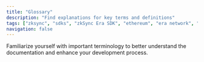 ```yaml
---
title: "Glossary"
description: "Find explanations for key terms and definitions"
tags: ["zksync", "sdks", "zkSync Era SDK", "ethereum", "era network", "glossary"]
navigation: false
---
```


Familiarize yourself with important terminology to better understand the
documentation and enhance your development process.
